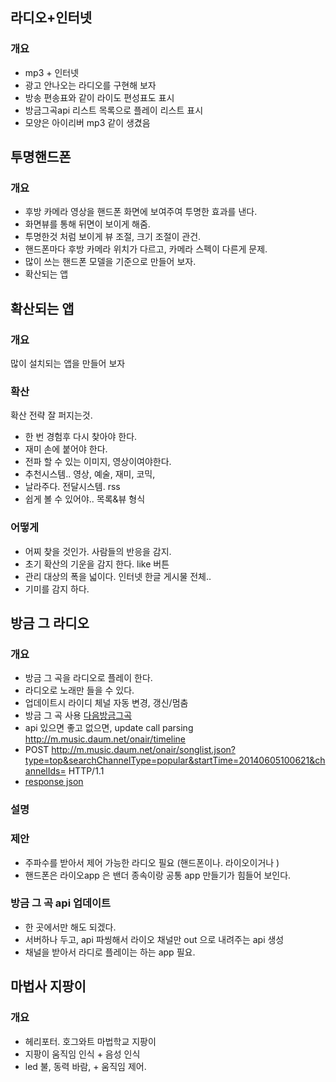 

라디오+인터넷
--------------------
### 개요
- mp3 + 인터넷
- 광고 안나오는 라디오를 구현해 보자
- 방송 편송표와 같이 라이도 편성표도 표시
- 방금그곡api 리스트 목록으로 플레이 리스트 표시
- 모양은 아이리버 mp3 같이 생겼음

투명핸드폰
------------

### 개요
- 후방 카메라 영상을 핸드폰 화면에 보여주여 투명한 효과를 낸다.
- 화면뷰를 통해 뒤면이 보이게 해줌.
- 투명한것 처럼 보이게 뷰 조절, 크기 조절이 관건.
- 핸드폰마다 후방 카메라 위치가 다르고, 카메라 스펙이 다른게 문제.
- 많이 쓰는 핸드폰 모델을 기준으로 만들어 보자.
- 확산되는 앱

확산되는 앱
------------

### 개요
많이 설치되는 앱을 만들어 보자

### 확산
확산 전략 잘 퍼지는것.
- 한 번 경험후 다시 찾아야 한다.
- 재미 손에 붙어야 한다.
- 전파 할 수 있는 이미지, 영상이여야한다.
- 추천시스템.. 영상, 예술, 재미, 코믹,
- 날라주다. 전달시스템. rss
- 쉽게 볼 수 있어야..  목록&뷰 형식

### 어떻게
- 어찌 찾을 것인가. 사람들의 반응을 감지.
- 초기 확산의 기운을 감지 한다. like 버튼
- 관리 대상의 폭을 넓이다. 인터넷 한글 게시물 전체..
- 기미를 감지 하다.


방금 그 라디오
-----------------

### 개요
- 방금 그 곡을 라디오로 플레이 한다.
- 라디오로 노래만 들을 수 있다.
- 업데이트시 라이디 체널 자동 변경, 갱신/멈춤
- 방금 그 곡 사용  [다음방금그곡]( http://m.music.daum.net/onair/timeline)
- api 있으면 좋고 없으면, update call parsing http://m.music.daum.net/onair/timeline
- POST http://m.music.daum.net/onair/songlist.json?type=top&searchChannelType=popular&startTime=20140605100621&channelIds= HTTP/1.1
- [response json](onair.txt)

### 설명

### 제안
- 주파수를 받아서 제어 가능한 라디오 필요 (핸드폰이나. 라이오이거나 )
- 핸드폰은 라이오app 은 밴더 종속이랑 공통 app 만들기가 힘들어 보인다.

### 방금 그 곡 api 업데이트
- 한 곳에서만 해도 되겠다.
- 서버하나 두고, api 파씽해서 라이오 채널만 out 으로 내려주는 api 생성
- 채널을 받아서 라디로 플레이는 하는 app 필요.

마법사 지팡이
-------------

### 개요
- 헤리포터. 호그와트 마법학교 지팡이
- 지팡이 움직임 인식  + 음성 인식
- led 불, 동력 바람, + 움직임 제어.

